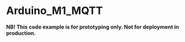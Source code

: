 # Arduino_M1_MQTT  

**NB! This code example is for prototyping only. Not for deployment in production.** 
